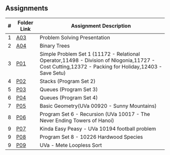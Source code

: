 ## Assignments

|    #   | Folder Link  | Assignment Description                    |
| :----: | ------------ | ----------------------------------------- |
|    1   | [A03](./A03) | Problem Solving Presentation              |
|    2   | [A04](./A04) | Binary Trees                              |
|    3   | [P01](./P01) | Simple Problem Set 1 (11172 - Relational Operator,11498 - Division of Nlogonia,11727 - Cost Cutting,12372 - Packing for Holiday,12403 - Save Setu)    |
|    4   | [P02](./P02) | Stacks (Program Set 2)                    |
|    5   | [P03](./P03) | Queues (Program Set 3)                    |             
|    6   | [P04](./P04) | Queues (Program Set 4)                    |
|    7   | [P05](./P05) | Basic Geometry(UVa 00920 - Sunny Mountains)                                   |
|    8   | [P06](./P06) | Program Set 6 - Recursion (UVa 10017 - The Never Ending Towers of Hanoi)    |
|    9   | [P07](./P07) | Kinda Easy Peasy - UVa 10194 football problem                                    |
|    9   | [P08](./P08) | Program Set 8 - 10226 Hardwood Species      |
|    9   | [P09](./P09) | UVa - Mete Loopless Sort                   |





